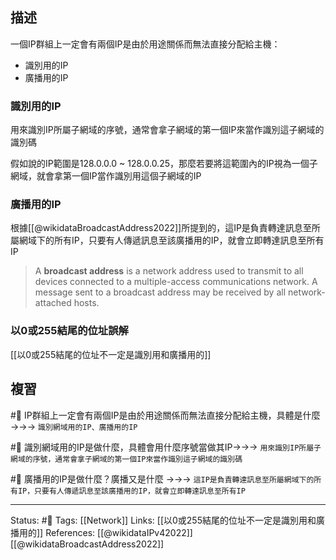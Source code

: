 
## 描述
一個IP群組上一定會有兩個IP是由於用途關係而無法直接分配給主機：
- 識別用的IP
- 廣播用的IP



### 識別用的IP
用來識別IP所屬子網域的序號，通常會拿子網域的第一個IP來當作識別這子網域的識別碼

假如說的IP範圍是128.0.0.0 ~ 128.0.0.25，那麼若要將這範圍內的IP視為一個子網域，就會拿第一個IP當作識別用這個子網域的IP


### 廣播用的IP
根據[[@wikidataBroadcastAddress2022]]所提到的，這IP是負責轉達訊息至所屬網域下的所有IP，只要有人傳遞訊息至該廣播用的IP，就會立即轉達訊息至所有IP

> A **broadcast address** is a network address used to transmit to all devices connected to a multiple-access communications network. A message sent to a broadcast address may be received by all network-attached hosts.

### 以0或255結尾的位址誤解
[[以0或255結尾的位址不一定是識別用和廣播用的]]


## 複習
#🧠 IP群組上一定會有兩個IP是由於用途關係而無法直接分配給主機，具體是什麼 ->->-> `識別網域用的IP、廣播用的IP`
<!--SR:!2022-06-30,27,250-->

#🧠 識別網域用的IP是做什麼，具體會用什麼序號當做其IP->->-> `用來識別IP所屬子網域的序號，通常會拿子網域的第一個IP來當作識別這子網域的識別碼`
<!--SR:!2022-06-06,13,250-->

#🧠 廣播用的IP是做什麼？廣播又是什麼 ->->-> `這IP是負責轉達訊息至所屬網域下的所有IP，只要有人傳遞訊息至該廣播用的IP，就會立即轉達訊息至所有IP`
<!--SR:!2022-07-05,31,250-->


---
Status: #🌱 
Tags:
[[Network]]
Links:
[[以0或255結尾的位址不一定是識別用和廣播用的]]
References:
[[@wikidataIPv42022]]
[[@wikidataBroadcastAddress2022]]